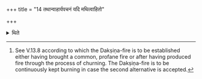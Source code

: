 +++
title = "14 तथान्वाहार्यपचनं यदि मथित्वाहितो"

+++

<details><summary>थिते</summary>

14. Similarly (he always preserves) the Anvāhārya-pacana (Dakṣiṇa-fire) in case it has been established after having been churned out.[^1]  


[^1]: See V.13.8 according to which the Dakṣiṇa-fire is to be established either having brought a common, profane fire or after having produced fire through the process of churning. The Dakṣiṇa-fire is to be continuously kept burning in case the second alternative is accepted.
</details>
